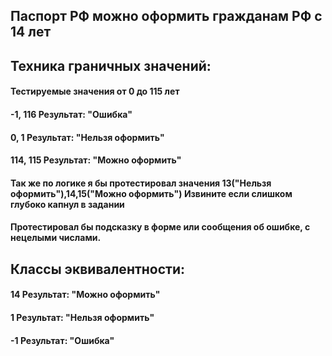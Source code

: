 ## Паспорт РФ можно оформить гражданам РФ с 14 лет
## Техника граничных значений: 
#### Тестируемые значения от 0 до 115 лет
#### -1, 116 Результат: "Ошибка"
#### 0, 1  Результат: "Нельзя оформить"
#### 114, 115 Результат: "Можно оформить"
#### Так же по логике я бы протестировал значения 13("Нельзя оформить"),14,15("Можно оформить")  Извините если слишком глубоко капнул в задании
#### Протестировал бы подсказку в форме или сообщения об ошибке, с нецелыми числами.

## Классы эквивалентности: 
#### 14 Результат: "Можно оформить"
#### 1  Результат: "Нельзя оформить"
#### -1 Результат: "Ошибка"
